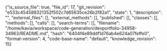 {"is_source_file": true, "file_id": 17, "git_revision": "e533c454588321352f502c7d65635ce26b2f82a1", "state": 1, "description": "", "external_files": [], "external_methods": [], "published": [], "classes": [], "methods": [], "calls": [], "search-terms": [], "filename": "/home/kavia/workspace/code-generation/devportfolio-34958-34963/README.md", "hash": "6404f4e89ddf1d76ab4e624a07feffe0", "format-version": 4, "code-base-name": "default", "knowledge_revision": 15}